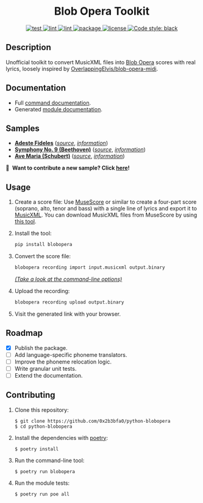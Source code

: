 <h1 align="center">Blob Opera Toolkit</h1>

<p align="center">
    <a href="https://github.com/0x2b3bfa0/python-blobopera/actions">
        <img alt="test" src="https://github.com/0x2b3bfa0/python-blobopera/workflows/test/badge.svg?branch=main">
    </a>
    <a href="https://github.com/0x2b3bfa0/python-blobopera/actions">
        <img alt="lint" src="https://github.com/0x2b3bfa0/python-blobopera/workflows/lint/badge.svg?branch=main">
    </a>
    <a href="https://github.com/0x2b3bfa0/python-blobopera/actions">
        <img alt="lint" src="https://github.com/0x2b3bfa0/python-blobopera/workflows/coverage/badge.svg?branch=main">
    </a>
    <a href="https://pypi.org/project/blobopera">
        <img alt="package" src="https://badge.fury.io/py/blobopera.svg">
    </a>
    <a href="https://www.gnu.org/licenses/gpl-3.0">
        <img alt="license" src="https://img.shields.io/badge/license-GPL3-blue.svg">
    </a>
    <a href="https://github.com/psf/black">
        <img alt="Code style: black" src="https://img.shields.io/badge/code%20style-black-000000.svg">
    </a>
</p>

## Description

Unofficial toolkit to convert MusicXML files into [Blob Opera][1] scores with
real lyrics, loosely inspired by [OverlappingElvis/blob-opera-midi][2].

## Documentation

* Full [command documentation][12].
* Generated [module documentation][19].

## Samples

* **[Adeste Fideles][5]** ([_source_][7], [_information_][6])
* **[Symphony No. 9 (Beethoven)][13]** ([_source_][15], [_information_][14])
* **[Ave Maria (Schubert)][20]** ([_source_][21], [_information_][22])

:book:&nbsp;&nbsp;**Want to contribute a new sample? Click [here][24]!**

## Usage

1. Create a score file:
   Use [MuseScore][3] or similar to create a four-part score
   (soprano, alto, tenor and bass) with a single line of lyrics and export it
   to [MusicXML][4]. You can download MusicXML files from MuseScore
   by using [this tool][8].

2. Install the tool:
   ```bash
   pip install blobopera
   ```

3. Convert the score file:
   ```bash
   blobopera recording import input.musicxml output.binary
   ```
   _[(Take a look at the command-line options)][23]_

4. Upload the recording:
   ```bash
   blobopera recording upload output.binary
   ```

5. Visit the generated link with your browser.

## Roadmap

* [X] Publish the package.
* [ ] Add language-specific phoneme translators.
* [ ] Improve the phoneme relocation logic.
* [ ] Write granular unit tests.
* [ ] Extend the documentation.

## Contributing

1. Clone this repository:
   ```console
   $ git clone https://github.com/0x2b3bfa0/python-blobopera
   $ cd python-blobopera
   ```

2. Install the dependencies with [poetry][11]:
   ```console
   $ poetry install
   ```

4. Run the command-line tool:
   ```console
   $ poetry run blobopera
   ```

3. Run the module tests:
   ```console
   $ poetry run poe all
   ```

[1]: https://artsandculture.google.com/experiment/blob-opera/AAHWrq360NcGbw
[2]: https://github.com/OverlappingElvis/blob-opera-midi
[3]: https://musescore.org/en
[4]: https://en.wikipedia.org/wiki/MusicXML
[5]: https://g.co/arts/hrjRDrpL5G7LrjRx7
[6]: https://en.wikipedia.org/wiki/O_Come,_All_Ye_Faithful
[7]: https://musescore.com/user/29729/scores/416701
[8]: https://github.com/Xmader/musescore-downloader
[11]: https://python-poetry.org/docs/
[12]: ./documentation/command
[13]: https://g.co/arts/vFxPVuuTATXNvX9F8
[14]: https://en.wikipedia.org/wiki/Symphony_No._9_(Beethoven)#IV._Finale
[15]: https://musescore.com/user/34418260/scores/6430537
[16]: https://artsandculture.google.com/experiment/blob-opera/AAHWrq360NcGbw?cp=eyJyIjoiNVNxb0RhRlB1VnRuIn0.
[17]: https://en.wikipedia.org/wiki/Mateo_Flecha
[18]: https://musescore.com/user/28092/scores/85307
[19]: https://0x2b3bfa0.github.io/python-blobopera
[20]: https://g.co/arts/xQGR5aWBwuDeGqTq8
[21]: http://www.cafe-puccini.dk/Schubert_GdurMesse.aspx
[22]: https://en.wikipedia.org/wiki/Ave_Maria_(Schubert)
[23]: ./documentation/command#blobopera-recording-import
[24]: https://github.com/0x2b3bfa0/python-blobopera/issues/new?labels=recording&template=new-recording.md&title=New+recording%3A+%7Btitle%7D
